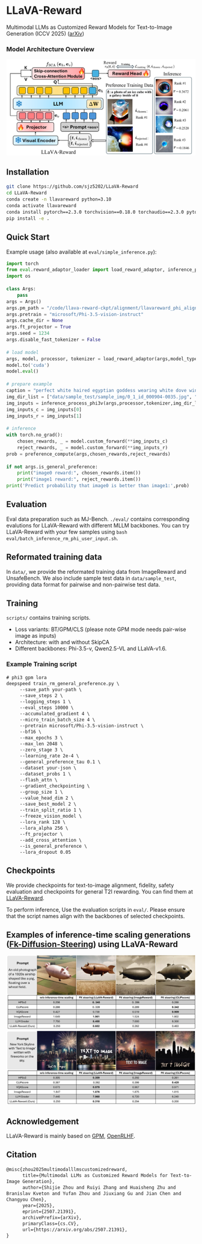 # LLaVA-Reward
Multimodal LLMs as Customized Reward Models for Text-to-Image Generation (ICCV 2025) ([arXiv](https://arxiv.org/abs/2507.21391))
### Model Architecture Overview
![Model Architecture](figures/model_figure.png)
## Installation 
```bash
git clone https://github.com/sjz5202/LLaVA-Reward
cd LLaVA-Reward
conda create -n llavareward python=3.10
conda activate llavareward
conda install pytorch==2.3.0 torchvision==0.18.0 torchaudio==2.3.0 pytorch-cuda=12.1 -c pytorch -c nvidia
pip install -e .
```

## Quick Start
Example usage (also available at `eval/simple_inference.py`):
```python
import torch
from eval.reward_adaptor_loader import load_reward_adaptor, inference_process_phi3v, preference_compute
import os

class Args:
    pass
args = Args()
args.pm_path = "/code/llava-reward-ckpt/alignment/llavareward_phi_alignment"
args.pretrain = "microsoft/Phi-3.5-vision-instruct"
args.cache_dir = None
args.ft_projector = True
args.seed = 1234
args.disable_fast_tokenizer = False

# load model
args, model, processor, tokenizer = load_reward_adaptor(args,model_type='phi3v',reward_config_path=os.path.join(args.pm_path, "reward_config.yaml"),load_tokenizer=True)
model.to('cuda')
model.eval()

# prepare example
caption = "perfect white haired egyptian goddess wearing white dove wings, warframe armor, regal, attractive, ornate, sultry, beautiful, ice queen, half asian, pretty face, blue eyes, detailed, scifi platform, 4 k, ultra realistic, epic lighting, illuminated, cinematic, masterpiece, art by akihito tsukushi, voidstar"
img_dir_list = ["data/sample_test/sample_img/0_1_id_000904-0035.jpg", "data/sample_test/sample_img/4_3_id_000904-0035.jpg"]
img_inputs = inference_process_phi3v(args,processor,tokenizer,img_dir_list,caption,device='cuda')
img_inputs_c = img_inputs[0]
img_inputs_r = img_inputs[1]

# inference
with torch.no_grad():
    chosen_rewards, _ = model.custom_forward(**img_inputs_c)
    reject_rewards, _ = model.custom_forward(**img_inputs_r)
prob = preference_compute(args,chosen_rewards,reject_rewards)

if not args.is_general_preference:
    print("image0 reward:", chosen_rewards.item())
    print("image1 reward:", reject_rewards.item())
print('Predict probability that image0 is better than image1:',prob)
```

## Evaluation
Eval data preparation such as MJ-Bench.
`./eval/` contains corresponding evalutions for LLaVA-Reward with different MLLM backbones. You can try LLaVA-Reward with your few samples using `bash eval/batch_inference_rm_phi_user_input.sh`. 



## Reformated training data
In `data/`, we provide the reformated training data from ImageReward and UnsafeBench. We also include sample test data in `data/sample_test`, providing data format for pairwise and non-pairwise test data. 


## Training
`scripts/` contains training scripts.
- Loss variants: BT/GPM/CLS (please note GPM mode needs pair-wise image as inputs)
- Architecture: with and without SkipCA
- Different backbones: Phi-3.5-v, Qwen2.5-VL and LLaVA-v1.6.
### Example Training script
```
# phi3 gpm lora
deepspeed train_rm_general_preference.py \
     --save_path your-path \
     --save_steps 2 \
     --logging_steps 1 \
     --eval_steps 10000 \
     --accumulated_gradient 4 \
     --micro_train_batch_size 4 \
     --pretrain microsoft/Phi-3.5-vision-instruct \
     --bf16 \
     --max_epochs 3 \
     --max_len 2048 \
     --zero_stage 3 \
     --learning_rate 2e-4 \
     --general_preference_tau 0.1 \
     --dataset your-json \
     --dataset_probs 1 \
     --flash_attn \
     --gradient_checkpointing \
     --group_size 1 \
     --value_head_dim 2 \
     --save_best_model 2 \
     --train_split_ratio 1 \
     --freeze_vision_model \
     --lora_rank 128 \
     --lora_alpha 256 \
     --ft_projector \
     --add_cross_attention \
     --is_general_preference \
     --lora_dropout 0.05
```

## Checkpoints
We provide checkpoints for text-to-image alignment, fidelity, safety evaluation and checkpoints for general T2I rewarding. You can find them at [LLaVA-Reward](https://huggingface.co/smz8599/LLaVA-Reward/tree/main). 

To perform inference, Use the evaluation scripts in `eval/`. Please ensure that the script names align with the backbones of selected checkpoints.

## Examples of inference-time scaling generations ([Fk-Diffusion-Steering](https://github.com/zacharyhorvitz/Fk-Diffusion-Steering)) using LLaVA-Reward
![Example 1](figures/example_1.png)
![Example 2](figures/example_2.png)

## Acknowledgement
LLaVA-Reward is mainly based on [GPM](https://github.com/general-preference/general-preference-model), [OpenRLHF](https://github.com/OpenRLHF/OpenRLHF).

## Citation

```
@misc{zhou2025multimodalllmscustomizedreward,
      title={Multimodal LLMs as Customized Reward Models for Text-to-Image Generation}, 
      author={Shijie Zhou and Ruiyi Zhang and Huaisheng Zhu and Branislav Kveton and Yufan Zhou and Jiuxiang Gu and Jian Chen and Changyou Chen},
      year={2025},
      eprint={2507.21391},
      archivePrefix={arXiv},
      primaryClass={cs.CV},
      url={https://arxiv.org/abs/2507.21391}, 
}
```